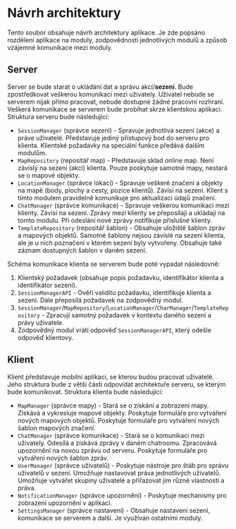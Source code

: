 # Návrh architektury
Tento soubor obsahuje návrh architektury aplikace. Je zde popsáno rozdělení aplikace na moduly, zodpovědnosti jednotlivých modulů a způsob vzájemné komunikace mezi moduly.

## Server
Server se bude starat o ukládání dat a správu akcí/__sezení__. Bude zpostředkovat veškerou komunikaci mezi uživately. Uživatel nebude se serverem nijak přímo pracovat, nebude dostupné žádné pracovní rozhraní. Veškerá komunikace se serverem bude probíhat skrze klientskou aplikaci. Struktura serveru bude následující:

- `SessionManager` (správce sezení) - Spravuje jednotlivá sezení (akce) a práve uživatelé. Představuje jediný přístupový bod do serveru pro klienta. Klientské požadavky na speciální funkce předává dalším modulům.
- `MapRepository` (repositář map) - Představuje sklad online map. Není závislý na sezení (akci) klienta. Pouze poskytuje samotné mapy, nestará se o mapové objekty.
- `LocationManager` (správce lokací) - Spravuje veškeré značení a objekty na mapě (body, plochy a cesty, pozice klientů). Závisí na sezení. Klient s tímto modulem pravidelně komunikuje pro aktualizaci údajů značení.
- `ChatManager` (správce komunikace) - Spravuje veškerou komunikaci mezi klienty. Závisí na sezení. Zprávy mezi klienty se přeposílají a ukládají na tomto modulu. Při odeslání nové zprávy notifikuje příslušné klienty.
- `TemplateRepository` (repositář šablon) - Obsahuje uložiště šablon zpráv a mapových objektů. Samotné šablony nejsou závislé na sezení klienta, ale je u nich poznačení v kterém sezení byly vytvořeny. Obsahuje také záznam dostupných šablon v daném sezení.

Schéma komunikace klienta se serverem bude poté vypadat následovně:

1. Klientský požadavek (obsahuje popis požadavku, identifikátor klienta a identifikátor sezení).
2. `SessionManagerAPI` - Ověří validitu požadavku, identifikuje klienta a sezení. Dále přeposílá požadavek na zodpovědný modul.
3. `SessionManager`/`MapRepository`/`LocationManager`/`CharManager`/`TemplateRepository` - Zpracují samotný požadavek v kontextu daného sezení a právy uživatele.
4. Zodpovědný modul vrátí odpověď `SessionManagerAPI`, který odešle odpověď klientovy.

## Klient
Klient představuje mobilní aplikaci, se kterou budou pracovat uživatelé. Jeho struktura bude z větší části odpovídat architektuře serveru, se kterým bude komunikovat. Struktura klienta bude následující:

- `MapManager` (správce mapy) - Stará se o získání a zobrazení mapy. Získává a vykresluje mapové objekty. Poskytuje formuláře pro vytváření nových mapových objektů. Poskytuje formuláře pro vytváření nových šablon mapových značení.
- `ChatManager` (správce komunikace) - Stará se o komunikaci mezi uživately. Odesílá a získává zprávy v daném chatroomu. Zpracovává upozornění na novou zprávu od serveru. Poskytuje formuláře pro vytváření nových šablon zpráv.
- `UserManager` (správce uživatelů) - Poskytuje nástroje pro štáb pro správu uživatelů v sezení. Umožňuje nastavovat práva jednotlivých uživatelů. Umožňuje vytvářet skupiny uživatelé a přiřazovat jim různé vlastnosti a práva.
- `NotificationManager` (správce upozornění) - Poskytuje mechanismy pro zobrazení upozornění v aplikaci.
- `SettingsManager` (správce nastavení) - Obsahuje nastavení sezení, komunikace se serverem a další. Je využíván ostatními moduly.
